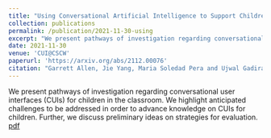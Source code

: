 ```yaml
---
title: "Using Conversational Artificial Intelligence to Support Children's Search in the Classroom"
collection: publications
permalink: /publication/2021-11-30-using
excerpt: "We present pathways of investigation regarding conversational user interfaces (CUIs) for children in the classroom. We highlight anticipated challenges to be addressed in order to advance knowledge on CUIs for children. Further, we discuss preliminary ideas on strategies for evaluation."
date: 2021-11-30
venue: 'CUI@CSCW'
paperurl: 'https://arxiv.org/abs/2112.00076'
citation: "Garrett Allen, Jie Yang, Maria Soledad Pera and Ujwal Gadiraju. 2021. \"Using Conversational Artificial Intelligence to Support Children's Search in the Classroom\". <i>Presented at CUI@CSCW '21 Workshop</i>."
---
```

We present pathways of investigation regarding conversational user interfaces (CUIs) for children in the classroom. We highlight anticipated challenges to be addressed in order to advance knowledge on CUIs for children. Further, we discuss preliminary ideas on strategies for evaluation. [pdf](https://neelik.github.io/files/Using_Conversational_AI_CUI_2021.pdf)
